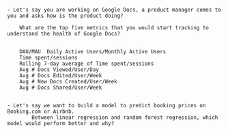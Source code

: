     - Let's say you are working on Google Docs, a product manager comes to you and asks how is the product doing? 
    
        What are the top five metrics that you would start tracking to understand the health of Google Docs?
    
    
        DAU/MAU  Daily Active Users/Monthly Active Users
        Time spent/sessions
        Rolling 7-day average of Time spent/sessions
        Avg # Docs Viewed/User/Day
        Avg # Docs Edited/User/Week
        Avg # New Docs Created/User/Week
        Avg # Docs Shared/User/Week
    
    
    - Let's say we want to build a model to predict booking prices on Booking.com or Airbnb.
            Between linear regression and random forest regression, which model would perform better and why?
            
        
